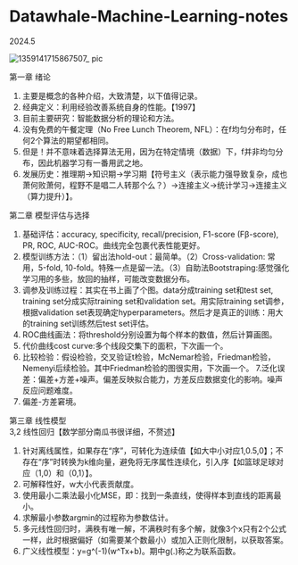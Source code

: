 # Datawhale-Machine-Learning-notes    
2024.5 

![1359141715867507_ pic](https://github.com/Tal-cat/Datawhale-Machine-Learning-notes/assets/60603537/b526c28c-8345-4241-9c8e-f58f97bf5c6b)

第一章 绪论    
1. 主要是概念的各种介绍，大致清楚，以下值得记录。
2. 经典定义：利用经验改善系统自身的性能。【1997】
3. 目前主要研究：智能数据分析的理论和方法。   
4. 没有免费的午餐定理（No Free Lunch Theorem, NFL）：在f均匀分布时，任何2个算法的期望都相同。
5. 但是！并不意味着选择算法无用，因为在特定情境（数据）下，f并非均匀分布，因此机器学习有一番用武之地。
6. 发展历史：推理期→知识期→学习期【符号主义（表示能力强导致复杂，成也萧何败萧何，程野不是唱二人转那个么？）→连接主义→统计学习→连接主义（算力提升）】。

第二章 模型评估与选择   
1. 基础评估：accuracy, specificity, recall/precision, F1-score (Fβ-score), PR, ROC, AUC-ROC。曲线完全包裹代表性能更好。    
2. 模型训练方法：（1）留出法hold-out：最简单。（2）Cross-validation: 常用，5-fold, 10-fold。特殊一点是留一法。（3）自助法Bootstraping:感觉强化学习用的多些，放回的抽样，可能改变数据分布。
3. 调参及训练过程：其实在书上画了个图。data分成training set和test set, training set分成实际training set和validation set。用实际training set调参，根据validation set表现确定hyperparameters。然后才是真正的训练：用大的training set训练然后test set评估。
4. ROC曲线画法：将threshold分别设置为每个样本的数值，然后计算画图。
5. 代价曲线cost curve:多个线段交集下的面积，下次画一个。
6. 比较检验：假设检验，交叉验证t检验，McNemar检验，Friedman检验，Nemenyi后续检验。其中Friedman检验的图很实用，下次画一个。
7.泛化误差：偏差+方差+噪声。偏差反映拟合能力，方差反应数据变化的影响。噪声反应问题难度。    
8. 偏差-方差窘境。

第三章 线性模型    
3,2 线性回归【数学部分南瓜书很详细，不赘述】     
1. 针对离线属性，如果存在“序”，可转化为连续值【如大中小对应1,0.5,0】；不存在“序”时转换为k维向量，避免将无序属性连续化，引入序【如篮球足球对应（1,0）和（0,1）】。
2. 可解释性好，w大小代表贡献度。   
3. 使用最小二乘法最小化MSE，即：找到一条直线，使得样本到直线的距离最小。
4. 求解最小参数argmin的过程称为参数估计。
5. 多元线性回归时，满秩有唯一解，不满秩时有多个解，就像3个x只有2个公式一样，此时根据偏好（如需要某个数最小）或加入正则化限制，以获取答案。   
6. 广义线性模型：y=g^(-1)(w^Tx+b)。期中g(.)称之为联系函数。   
